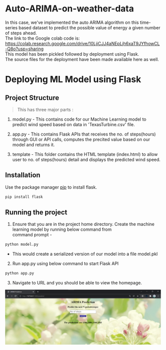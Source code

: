 # Auto-ARIMA-on-weather-data

In this case, we've implemented the auto ARIMA algorithm on this time-series based dataset to predict the possible value of energy a given number of steps ahead.<br>
The link to the Google colab code is:<br> 
https://colab.research.google.com/drive/10LjiCJJ4aNEpLjh6xaT9JYfhowCL-Q8o?usp=sharing <br>
This model has been pickled followed by deployment using Flask.<br>
The source files for the deployment have been made available here as well.

# Deploying ML Model using Flask

## Project Structure
>This has three major parts :

1. model.py - This contains code for our Machine Learning model to predict wind speed based  on data in 'TexasTurbine.csv' file.

2. app.py - This contains Flask APIs that receives the no. of steps(hours) through GUI or API calls, computes the precited value based on our model and returns it.

3. template - This folder contains the HTML template (index.html) to allow user to no. of steps(hours) detail and displays the predicted wind speed.



## Installation

Use the package manager [pip](https://pip.pypa.io/en/stable/) to install flask.

```bash
pip install flask
```

## Running the project

 1. Ensure that you are in the project home directory. Create the machine learning model by running below command from <br>
 command prompt -

```bash
python model.py
```
- This would create a serialized version of our model into a file model.pkl


2. Run app.py using below command to start Flask API
```bash
python app.py
```

3. Navigate to URL and you should be able to view the homepage.


<img width="959" alt="ARIMA" src="ARIMA.png">
